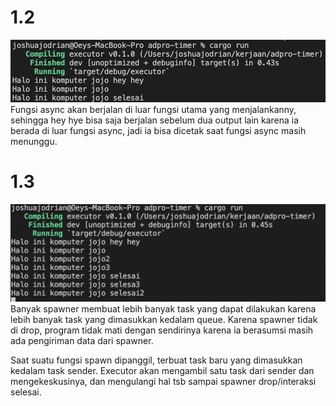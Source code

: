 # 1.2
![alt text](img/Screen%20Shot%202024-05-07%20at%2007.44.31.png)
Fungsi async akan berjalan di luar fungsi utama yang menjalankanny, sehingga hey hye bisa saja berjalan sebelum dua output lain karena ia berada di luar fungsi async, jadi ia bisa dicetak saat fungsi async masih menunggu.

# 1.3
![alt text](img/Screen%20Shot%202024-05-07%20at%2009.41.40.png)
Banyak spawner membuat lebih banyak task yang dapat dilakukan karena lebih banyak task yang dimasukkan kedalam queue. Karena spawner tidak di drop, program tidak mati dengan sendirinya karena ia berasumsi masih ada pengiriman data dari spawner. 

Saat suatu fungsi spawn dipanggil, terbuat task baru yang dimasukkan kedalam task sender. Executor akan mengambil satu task dari sender dan mengekeskusinya, dan mengulangi hal tsb sampai spawner drop/interaksi selesai. 
